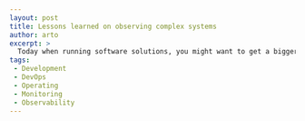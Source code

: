 ```yaml
---
layout: post
title: Lessons learned on observing complex systems
author: arto
excerpt: >
  Today when running software solutions, you might want to get a bigger picture than one application and its logfiles. This blog article is some lessons learned and repeating patterns for building in observability from the very beginning. Especially targeted for DevOps and DevSecOps teams that both create and run that software.
tags:
 - Development
 - DevOps
 - Operating
 - Monitoring
 - Observability
---
```


